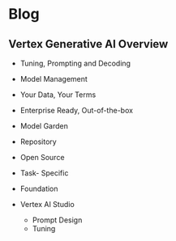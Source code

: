 # Blog
## Vertex Generative AI Overview
- Tuning, Prompting and Decoding
- Model Management
- Your Data, Your Terms
- Enterprise Ready, Out-of-the-box

- Model Garden
 - Repository
 - Open Source
 - Task- Specific
 - Foundation
- Vertex AI Studio
  - Prompt Design
  - Tuning  
